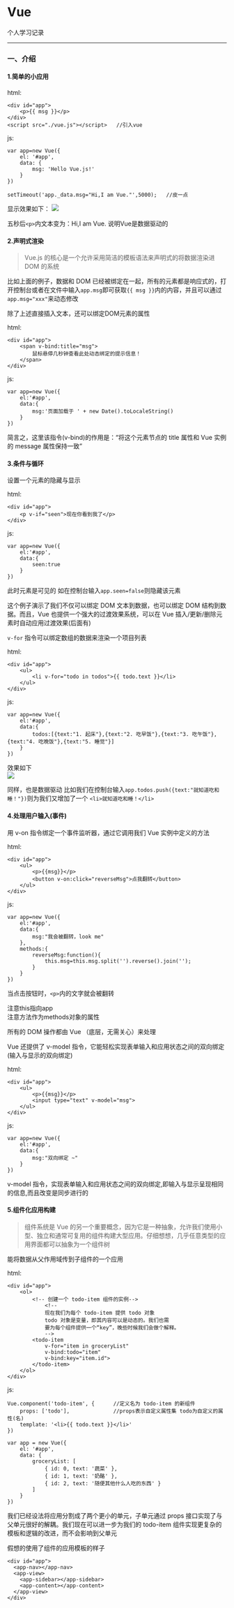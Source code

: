 # Vue
个人学习记录

***

###  一、介绍

#### 1.简单的小应用

html:

	<div id="app">
  		<p>{{ msg }}</p>
	</div>
	<script src="./vue.js"></script>   //引入vue

js:

	var app=new Vue({
  		el: '#app',
  		data: {
    		msg: 'Hello Vue.js!'
  		}
	})

	setTimeout('app._data.msg="Hi,I am Vue."',5000);   //皮一点

显示效果如下：
![](./images/p1_1.png)

五秒后`<p>`内文本变为：Hi,I am Vue.  说明Vue是数据驱动的

#### 2.声明式渲染

> Vue.js 的核心是一个允许采用简洁的模板语法来声明式的将数据渲染进 DOM 的系统  

比如上面的例子，数据和 DOM 已经被绑定在一起，所有的元素都是响应式的，打开控制台或者在文件中输入`app.msg`即可获取`{{ msg }}`内的内容，并且可以通过`app.msg="xxx"`来动态修改

除了上述直接插入文本，还可以绑定DOM元素的属性  

html:

	<div id="app">
  		<span v-bind:title="msg">
    		鼠标悬停几秒钟查看此处动态绑定的提示信息！
  		</span>
	</div>

js:

    var app=new Vue({
        el:'#app',
        data:{
            msg:'页面加载于 ' + new Date().toLocaleString()
        }
    })

简言之，这里该指令(v-bind)的作用是：“将这个元素节点的 title 属性和 Vue 实例的 message 属性保持一致”

#### 3.条件与循环

设置一个元素的隐藏与显示

html:

	<div id="app">
  		<p v-if="seen">现在你看到我了</p>
	</div>

js:
	
    var app=new Vue({
        el:'#app',
        data:{
            seen:true
        }
    })

此时元素是可见的 如在控制台输入`app.seen=false`则隐藏该元素

这个例子演示了我们不仅可以绑定 DOM 文本到数据，也可以绑定 DOM 结构到数据。而且，Vue 也提供一个强大的过渡效果系统，可以在 Vue 插入/更新/删除元素时自动应用过渡效果(后面有)


`v-for` 指令可以绑定数组的数据来渲染一个项目列表  

html:

	<div id="app">
        <ul>
            <li v-for="todo in todos">{{ todo.text }}</li>
        </ul>
    </div>

js:

	var app=new Vue({
        el:'#app',
        data:{
            todos:[{text:"1. 起床"},{text:"2. 吃早饭"},{text:"3. 吃午饭"},{text:"4. 吃晚饭"},{text:"5. 睡觉"}]
        }
    })

效果如下  
![](./images/p1_2.png)  
	
同样，也是数据驱动 比如我们在控制台输入`app.todos.push({text:"就知道吃和睡！"})`则为我们又增加了一个 `<li>就知道吃和睡！</li>`

#### 4.处理用户输入(事件)
用 v-on 指令绑定一个事件监听器，通过它调用我们 Vue 实例中定义的方法  

html:

	<div id="app">
    	<ul>
            <p>{{msg}}</p>
            <button v-on:click="reverseMsg">点我翻转</button>
        </ul>
    </div>

js:

    var app=new Vue({
        el:'#app',
        data:{
            msg:"我会被翻转，look me"
        },
        methods:{
            reverseMsg:function(){
                this.msg=this.msg.split('').reverse().join('');
            }
        }
    })

当点击按钮时，`<p>`内的文字就会被翻转   

注意this指向app  
注意方法作为methods对象的属性  
  

所有的 DOM 操作都由 Vue （底层，无需关心）来处理  


Vue 还提供了 v-model 指令，它能轻松实现表单输入和应用状态之间的双向绑定(输入与显示的双向绑定)  

html:

    <div id="app">
        <ul>
            <p>{{msg}}</p>
            <input type="text" v-model="msg">
        </ul>
    </div>	

js:

    var app=new Vue({
        el:'#app',
        data:{
            msg:"双向绑定 ~"
        }   
    })	

v-model 指令，实现表单输入和应用状态之间的双向绑定,即输入与显示呈现相同的信息,而且改变是同步进行的

#### 5.组件化应用构建

> 组件系统是 Vue 的另一个重要概念，因为它是一种抽象，允许我们使用小型、独立和通常可复用的组件构建大型应用。仔细想想，几乎任意类型的应用界面都可以抽象为一个组件树

能将数据从父作用域传到子组件的一个应用  

html:

    <div id="app">
        <ol>
			<!-- 创建一个 todo-item 组件的实例-->
			    <!--
				现在我们为每个 todo-item 提供 todo 对象
      			todo 对象是变量，即其内容可以是动态的。我们也需
				要为每个组件提供一个“key”，晚些时候我们会做个解释。
    			-->
            <todo-item
                v-for="item in groceryList"
                v-bind:todo="item"
                v-bind:key="item.id">
            </todo-item>
        </ol>
    </div>

js:

    Vue.component('todo-item', {      //定义名为 todo-item 的新组件
        props: ['todo'],              //props表示自定义属性集 todo为自定义的属性(名)
        template: '<li>{{ todo.text }}</li>'
    })
  
    var app = new Vue({
        el: '#app',
        data: {
            groceryList: [
                { id: 0, text: '蔬菜' },
                { id: 1, text: '奶酪' },
                { id: 2, text: '随便其他什么人吃的东西' }
            ]
        }
    })

我们已经设法将应用分割成了两个更小的单元，子单元通过 props 接口实现了与父单元很好的解耦。我们现在可以进一步为我们的 todo-item 组件实现更复杂的模板和逻辑的改进，而不会影响到父单元

假想的使用了组件的应用模板的样子

	<div id="app">
	  <app-nav></app-nav>
	  <app-view>
	    <app-sidebar></app-sidebar>
	    <app-content></app-content>
	  </app-view>
	</div>






